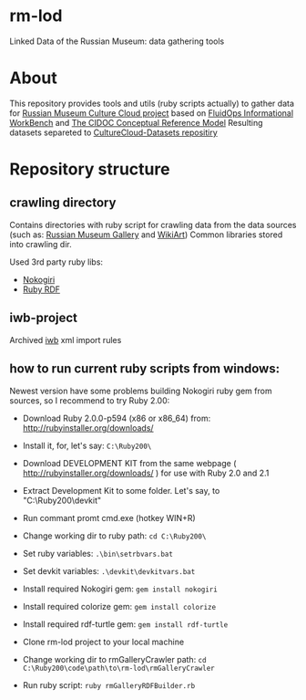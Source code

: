 # rm-lod
Linked Data of the Russian Museum: data gathering tools
# About
This repository provides tools and utils (ruby scripts actually) to gather data for [Russian Museum Culture Cloud project](http://culturecloud.ru/) based on [FluidOps Informational WorkBench](https://www.fluidops.com/en/portfolio/information_workbench/) and [The CIDOC 
Conceptual Reference Model](http://www.cidoc-crm.org/)
Resulting datasets separeted to [CultureCloud-Datasets repositiry](https://github.com/ailabitmo/CultureCloud-Datasets)
# Repository structure
## crawling directory
Contains directories with ruby script for crawling data from the data sources (such as: [Russian Museum Gallery](http://rmgallery.ru) and [WikiArt](http://wikiart.org))
Common libraries stored into crawling dir.

Used 3rd party ruby libs:
- [Nokogiri](https://github.com/sparklemotion/nokogiri)
- [Ruby RDF](https://github.com/ruby-rdf)

## iwb-project
Archived [iwb](https://www.fluidops.com/en/portfolio/information_workbench/) xml import rules

## how to run current ruby scripts from windows:

Newest version have some problems building Nokogiri ruby gem from sources,
so I recommend to try Ruby 2.00:

- Download Ruby 2.0.0-p594 (x86 or x86_64) from: http://rubyinstaller.org/downloads/
- Install it, for, let's say: <code>C:\Ruby200\ </code>
- Download DEVELOPMENT KIT from the same webpage ( http://rubyinstaller.org/downloads/ ) for use with Ruby 2.0 and 2.1
- Extract Development Kit to some folder. Let's say, to "C:\Ruby200\devkit"

- Run commant promt cmd.exe (hotkey WIN+R)
- Change working dir to ruby path: <code>cd C:\Ruby200\ </code>
- Set ruby variables: <code>.\bin\setrbvars.bat </code>
- Set devkit variables: <code>.\devkit\devkitvars.bat </code>

- Install required Nokogiri gem: <code>gem install nokogiri </code>
- Install required colorize gem: <code>gem install colorize </code>
- Install required rdf-turtle gem: <code>gem install rdf-turtle </code>

- Clone rm-lod project to your local machine
- Change working dir to rmGalleryCrawler path: <code>cd C:\Ruby200\code\path\to\rm-lod\rmGalleryCrawler </code>
- Run ruby script: <code>ruby rmGalleryRDFBuilder.rb </code>
